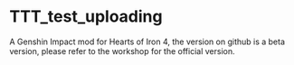 # TTT_test_uploading
A Genshin Impact mod for Hearts of Iron 4, the version on github is a beta version, please refer to the workshop for the official version.

